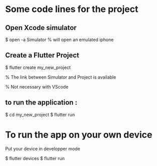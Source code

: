 # Some code lines for the project

## Open Xcode simulator
$ open -a Simulator % will open an emulated iphone

## Create a Flutter Project
$ flutter create my_new_project 

% The link between Simulator and Project is available

% Not necessary with VScode 
## to run the application :
$ cd my_new_project
$ flutter run


# To run the app on your own device
Put your device in developper mode

$ flutter devices
$ flutter run
